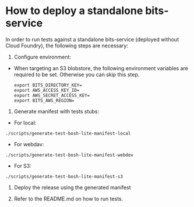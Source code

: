 # How to deploy a standalone bits-service

In order to run tests against a standalone bits-service (deployed without Cloud Foundry), the following steps are necessary:

1. Configure environment:

  * When targeting an S3 blobstore, the following environment variables are required to be set. Otherwise you can skip this step.

    ```
    export BITS_DIRECTORY_KEY=
    export AWS_ACCESS_KEY_ID=
    export AWS_SECRET_ACCESS_KEY=
    export BITS_AWS_REGION=
    ```

1. Generate manifest with tests stubs:

  * For local:
  ```
  ./scripts/generate-test-bosh-lite-manifest-local
  ```

  * For webdav:
  ```
  ./scripts/generate-test-bosh-lite-manifest-webdev
  ```

  * For S3:
  ```
  ./scripts/generate-test-bosh-lite-manifest-s3
  ```

1. Deploy the release using the generated manifest

1. Refer to the README.md on how to run tests.
